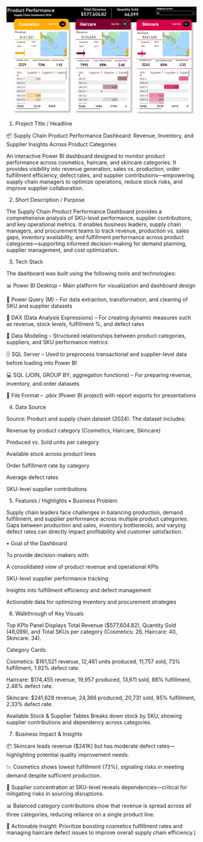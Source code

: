![preview](https://github.com/d28006/Supply-Chain-Analytics/blob/main/Snapshot%20of%20Dashboard.PNG)

1. Project Title / Headline

📦 Supply Chain Product Performance Dashboard: Revenue, Inventory, and Supplier Insights Across Product Categories

An interactive Power BI dashboard designed to monitor product performance across cosmetics, haircare, and skincare categories. It provides visibility into revenue generation, sales vs. production, order fulfillment efficiency, defect rates, and supplier contributions—empowering supply chain managers to optimize operations, reduce stock risks, and improve supplier collaboration.

2. Short Description / Purpose

The Supply Chain Product Performance Dashboard provides a comprehensive analysis of SKU-level performance, supplier contributions, and key operational metrics. It enables business leaders, supply chain managers, and procurement teams to track revenue, production vs. sales gaps, inventory availability, and fulfillment performance across product categories—supporting informed decision-making for demand planning, supplier management, and cost optimization.

3. Tech Stack

The dashboard was built using the following tools and technologies:

📊 Power BI Desktop – Main platform for visualization and dashboard design

🔄 Power Query (M) – For data extraction, transformation, and cleaning of SKU and supplier datasets

🧠 DAX (Data Analysis Expressions) – For creating dynamic measures such as revenue, stock levels, fulfillment %, and defect rates

🧩 Data Modeling – Structured relationships between product categories, suppliers, and SKU performance metrics

🗄 SQL Server – Used to preprocess transactional and supplier-level data before loading into Power BI

💻 SQL (JOIN, GROUP BY, aggregation functions) – For preparing revenue, inventory, and order datasets

📁 File Format – .pbix (Power BI project) with report exports for presentations

4. Data Source

Source: Product and supply chain dataset (2024).
The dataset includes:

Revenue by product category (Cosmetics, Haircare, Skincare)

Produced vs. Sold units per category

Available stock across product lines

Order fulfillment rate by category

Average defect rates

SKU-level supplier contributions

5. Features / Highlights
• Business Problem

Supply chain leaders face challenges in balancing production, demand fulfillment, and supplier performance across multiple product categories. Gaps between production and sales, inventory bottlenecks, and varying defect rates can directly impact profitability and customer satisfaction.

• Goal of the Dashboard

To provide decision-makers with:

A consolidated view of product revenue and operational KPIs

SKU-level supplier performance tracking

Insights into fulfillment efficiency and defect management

Actionable data for optimizing inventory and procurement strategies

6. Walkthrough of Key Visuals

Top KPIs Panel
Displays Total Revenue ($577,604.82), Quantity Sold (46,099), and Total SKUs per category (Cosmetics: 26, Haircare: 40, Skincare: 34).

Category Cards

Cosmetics: $161,521 revenue, 12,461 units produced, 11,757 sold, 73% fulfillment, 1.92% defect rate.

Haircare: $174,455 revenue, 19,957 produced, 13,611 sold, 88% fulfillment, 2.48% defect rate.

Skincare: $241,628 revenue, 24,366 produced, 20,731 sold, 85% fulfillment, 2.33% defect rate.

Available Stock & Supplier Tables
Breaks down stock by SKU, showing supplier contributions and dependency across categories.

7. Business Impact & Insights

📦 Skincare leads revenue ($241K) but has moderate defect rates—highlighting potential quality improvement needs.

📉 Cosmetics shows lowest fulfillment (73%), signaling risks in meeting demand despite sufficient production.

🤝 Supplier concentration at SKU-level reveals dependencies—critical for mitigating risks in sourcing disruptions.

📊 Balanced category contributions show that revenue is spread across all three categories, reducing reliance on a single product line.

🚀 Actionable Insight: Prioritize boosting cosmetics fulfillment rates and managing haircare defect issues to improve overall supply chain efficiency.)
